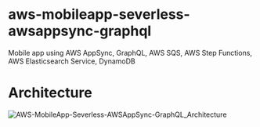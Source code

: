 # aws-mobileapp-severless-awsappsync-graphql
Mobile app using AWS AppSync, GraphQL, AWS SQS, AWS Step Functions, AWS Elasticsearch Service, DynamoDB

# Architecture
![AWS-MobileApp-Severless-AWSAppSync-GraphQL_Architecture](https://user-images.githubusercontent.com/43684464/82983801-6d030480-9fb6-11ea-83f9-8fbb7d95a2ca.png)
